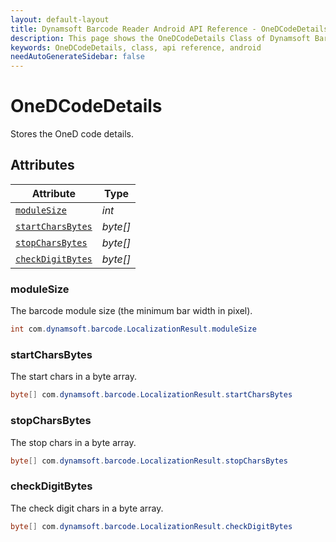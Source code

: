 ```yaml
---
layout: default-layout
title: Dynamsoft Barcode Reader Android API Reference - OneDCodeDetails Class
description: This page shows the OneDCodeDetails Class of Dynamsoft Barcode Reader for Android SDK.
keywords: OneDCodeDetails, class, api reference, android
needAutoGenerateSidebar: false
---
```


# OneDCodeDetails

Stores the OneD code details.

## Attributes
  
| Attribute | Type |
|---------- | ---- |
| [`moduleSize`](#modulesize) | *int* |
| [`startCharsBytes`](#startcharsbytes) | *byte\[\]* |
| [`stopCharsBytes`](#stopcharsbytes) | *byte\[\]* |
| [`checkDigitBytes`](#checkdigitbytes) | *byte\[\]* |

### moduleSize

The barcode module size (the minimum bar width in pixel).

```java
int com.dynamsoft.barcode.LocalizationResult.moduleSize
```

### startCharsBytes

The start chars in a byte array.

```java
byte[] com.dynamsoft.barcode.LocalizationResult.startCharsBytes
```

### stopCharsBytes

The stop chars in a byte array.

```java
byte[] com.dynamsoft.barcode.LocalizationResult.stopCharsBytes
```

### checkDigitBytes

The check digit chars in a byte array.

```java
byte[] com.dynamsoft.barcode.LocalizationResult.checkDigitBytes
```
